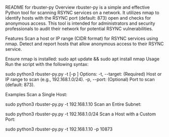 README for rbuster-py
Overview
rbuster-py is a simple and effective Python tool for scanning RSYNC services on a network. It utilizes nmap to identify hosts with the RSYNC port (default: 873) open and checks for anonymous access. This tool is intended for administrators and security professionals to audit their network for potential RSYNC vulnerabilities.

Features
Scan a host or IP range (CIDR format) for RSYNC services using nmap.
Detect and report hosts that allow anonymous access to their RSYNC service.

Ensure nmap is installed:
sudo apt update && sudo apt install nmap
Usage
Run the script with the following syntax:

sudo python3 rbuster-py.py -t <target> [-p <port>]
Options:
-t, --target: (Required) Host or IP range to scan (e.g., 192.168.1.0/24).
-p, --port: (Optional) Port to scan (default: 873).

Examples
Scan a Single Host:

sudo python3 rbuster-py.py -t 192.168.1.10
Scan an Entire Subnet:

sudo python3 rbuster-py.py -t 192.168.1.0/24
Scan a Host with a Custom Port:

sudo python3 rbuster-py.py -t 192.168.1.10 -p 10873
